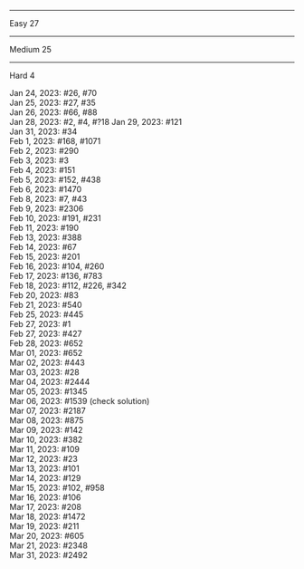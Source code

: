 -------
Easy 27

-------
Medium 25

-------
Hard 4

Jan 24, 2023: #26, #70  
Jan 25, 2023: #27, #35  
Jan 26, 2023: #66, #88  
Jan 28, 2023: #2, #4, #?18 
Jan 29, 2023: #121  
Jan 31, 2023: #34  
Feb 1, 2023: #168, #1071  
Feb 2, 2023: #290  
Feb 3, 2023: #3  
Feb 4, 2023: #151  
Feb 5, 2023: #152, #438  
Feb 6, 2023: #1470  
Feb 8, 2023: #7, #43  
Feb 9, 2023: #2306  
Feb 10, 2023: #191, #231  
Feb 11, 2023: #190  
Feb 13, 2023: #388  
Feb 14, 2023: #67  
Feb 15, 2023: #201  
Feb 16, 2023: #104, #260  
Feb 17, 2023: #136, #783  
Feb 18, 2023: #112, #226, #342  
Feb 20, 2023: #83  
Feb 21, 2023: #540  
Feb 25, 2023: #445  
Feb 27, 2023: #1  
Feb 27, 2023: #427  
Feb 28, 2023: #652  
Mar 01, 2023: #652  
Mar 02, 2023: #443  
Mar 03, 2023: #28  
Mar 04, 2023: #2444  
Mar 05, 2023: #1345  
Mar 06, 2023: #1539 (check solution)  
Mar 07, 2023: #2187  
Mar 08, 2023: #875  
Mar 09, 2023: #142  
Mar 10, 2023: #382  
Mar 11, 2023: #109  
Mar 12, 2023: #23  
Mar 13, 2023: #101  
Mar 14, 2023: #129  
Mar 15, 2023: #102, #958  
Mar 16, 2023: #106  
Mar 17, 2023: #208  
Mar 18, 2023: #1472  
Mar 19, 2023: #211  
Mar 20, 2023: #605  
Mar 21, 2023: #2348  
Mar 31, 2023: #2492  
